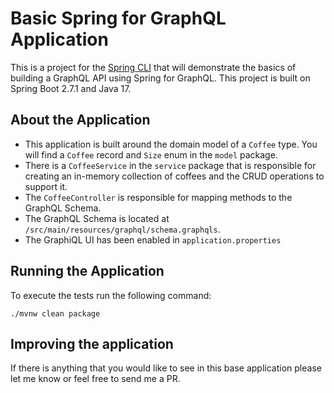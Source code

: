 # Basic Spring for GraphQL Application

This is a project for the [Spring CLI](https://spring-projects-experimental.github.io/spring-cli/spring-cli/index.html) 
that will demonstrate the basics of building a GraphQL API using Spring for GraphQL. This
project is built on Spring Boot 2.7.1 and Java 17.

## About the Application

- This application is built around the domain model of a `Coffee` type. You will find
a `Coffee` record and `Size` enum in the `model` package. 
- There is a `CoffeeService` 
in the `service` package that is responsible for creating an in-memory collection of 
coffees and the CRUD operations to support it. 
- The `CoffeeController` is responsible for mapping methods to the GraphQL Schema.
- The GraphQL Schema is located at `/src/main/resources/graphql/schema.graphqls`.
- The GraphiQL UI has been enabled in `application.properties`

## Running the Application

To execute the tests run the following command: 

```
./mvnw clean package
```

## Improving the application

If there is anything that you would like to see in this base application please let me 
know or feel free to send me a PR. 